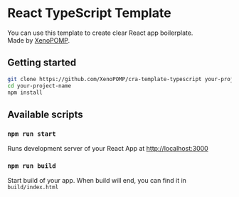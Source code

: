 # React TypeScript Template
You can use this template to create clear React app boilerplate. \
Made by [XenoPOMP](https://github.com/XenoPOMP).

## Getting started
```bash
git clone https://github.com/XenoPOMP/cra-template-typescript your-project-name
cd your-project-name
npm install
```

## Available scripts
### ``npm run start``
Runs development server of your React App at [http://localhost:3000](http://localhost:3000)

### ``npm run build``
Start build of your app. When build will end, you can find it in ``build/index.html``